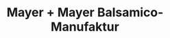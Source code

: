 ---
title: "Mayer + Mayer Balsamico-Manufaktur"
url: /krems-an-der-donau/mayer-mayer-balsamico-manufaktur/
shop: Feinkost
---